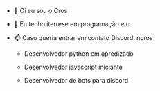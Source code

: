 - 👋 Oi eu sou o Cros
- 👀 Eu tenho iterrese em programação etc
- 📫 Caso queria entrar em contato Discord: ncros

   - Desenvolvedor python em apredizado

   - Desenvolvedor javascript iniciante

   - Desenvolvedor de bots para discord
